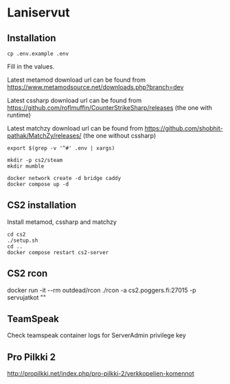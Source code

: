 # Laniservut

## Installation

```
cp .env.example .env
```

Fill in the values.

Latest metamod download url can be found from https://www.metamodsource.net/downloads.php?branch=dev

Latest cssharp download url can be found from https://github.com/roflmuffin/CounterStrikeSharp/releases (the one with runtime)

Latest matchzy download url can be found from https://github.com/shobhit-pathak/MatchZy/releases/ (the one without cssharp)

```
export $(grep -v '^#' .env | xargs)
```

```
mkdir -p cs2/steam
mkdir mumble
```

```
docker network create -d bridge caddy
docker compose up -d
```

## CS2 installation

Install metamod, cssharp and matchzy

```
cd cs2
./setup.sh
cd ..
docker compose restart cs2-server
```

## CS2 rcon

docker run -it --rm outdead/rcon ./rcon -a cs2.poggers.fi:27015 -p servujatkot "<komento>"

## TeamSpeak

Check teamspeak container logs for ServerAdmin privilege key

## Pro Pilkki 2

http://propilkki.net/index.php/pro-pilkki-2/verkkopelien-komennot
